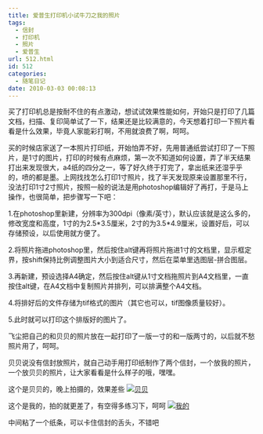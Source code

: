 ```yaml
---
title: 爱普生打印机小试牛刀之我的照片
tags:
  - 信封
  - 打印机
  - 照片
  - 爱普生
url: 512.html
id: 512
categories:
  - 随笔日记
date: 2010-03-03 00:08:13
---
```


买了打印机总是按耐不住的有点激动，想试试效果性能如何，开始只是打印了几篇文档，扫描、复印简单试了一下，结果还是比较满意的，今天想着打印一下照片看看是什么效果，毕竟人家能彩打啊，不用就浪费了啊，呵呵。  

买的时候店家送了一本照片打印纸，开始怕弄不好，先用普通纸尝试打印了一下照片，是1寸的图片，打印的时候有点麻烦，第一次不知道如何设置，弄了半天结果打出来发现很大，a4纸的四分之一，等了好久终于打完了，拿出纸来还湿乎乎的，喷的都是墨。上网找找怎么打印1寸照片，找了半天发现原来设置那里不行，没法打印1寸2寸照片，按照一般的说法是用photoshop编辑好了再打，于是马上操作，也很简单，把步骤写一下吧：  

1.在photoshop里新建，分辨率为300dpi（像素/英寸），默认应该就是这么多的，修改宽度和高度，1寸的为2.5\*3.5厘米，2寸的为3.5\*4.9厘米，设置好后，可以存储预设，以后使用就方便了。  

2.将照片拖进photoshop里，然后按住alt键再将照片拖进1寸的文档里，显示框定界，按shift保持比例调整图片大小到适合尺寸，然后在菜单里选图层-拼合图层。  

3.再新建，预设选择A4确定，然后按住alt键从1寸文档拖照片到A4文档里，一直按住alt键，在A4文档中复制照片并排列，可以排满整个A4文档。  

4.将排好后的文件存储为tif格式的图片（其它也可以，tif图像质量较好）。  

5.此时就可以打印这个排版好的图片了。  

飞尘把自己的和贝贝的照片放在一起打印了一版一寸的和一版两寸的，以后就不愁照片用了，呵呵。  

贝贝说没有信封放照片，就自己动手用打印纸制作了两个信封，一个放我的照片，一个放贝贝的照片，让大家看看是什么样子的哦，嘿嘿。  

这个是贝贝的，晚上拍摄的，效果差些 [![](https://res.cloudinary.com/flyash/image/upload/h_215,w_300/v1562816327/bb-xp_q7qsc5.jpg "贝贝")](http://flyash.itcao.com/wp-content/uploads/bb-xp.jpg)  

这个是我的，拍的就更差了，有空得多练习下，呵呵 [![](https://res.cloudinary.com/flyash/image/upload/h_223,w_300/v1562816326/ff-xp_cug3ym.jpg "我的")](http://flyash.itcao.com/wp-content/uploads/ff-xp.jpg)  

中间粘了一个纸条，可以卡住信封的舌头，不错吧